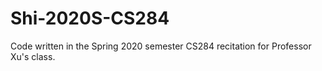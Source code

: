 # Shi-2020S-CS284
Code written in the Spring 2020 semester CS284 recitation for Professor Xu's class.
